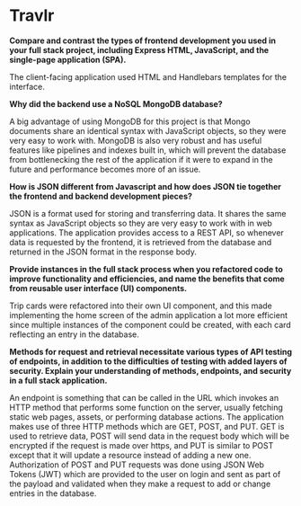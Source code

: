 # Travlr

**Compare and contrast the types of frontend development you used in your full stack project, including Express HTML, JavaScript, and the single-page application (SPA).**

The client-facing application used HTML and Handlebars templates for the interface.

**Why did the backend use a NoSQL MongoDB database?**

A big advantage of using MongoDB for this project is that Mongo documents share an identical syntax with JavaScript objects, so they were very easy to work with. MongoDB is also very robust and has useful features like pipelines and indexes built in, which will prevent the database from bottlenecking the rest of the application if it were to expand in the future and performance becomes more of an issue.

**How is JSON different from Javascript and how does JSON tie together the frontend and backend development pieces?**

JSON is a format used for storing and transferring data. It shares the same syntax as JavaScript objects so they are very easy to work with in web applications. The application provides access to a REST API, so whenever data is requested by the frontend, it is retrieved from the database and returned in the JSON format in the response body. 

**Provide instances in the full stack process when you refactored code to improve functionality and efficiencies, and name the benefits that come from reusable user interface (UI) components.**

Trip cards were refactored into their own UI component, and this made implementing the home screen of the admin application a lot more efficient since multiple instances of the component could be created, with each card reflecting an entry in the database.

**Methods for request and retrieval necessitate various types of API testing of endpoints, in addition to the difficulties of testing with added layers of security. Explain your understanding of methods, endpoints, and security in a full stack application.**

An endpoint is something that can be called in the URL which invokes an HTTP method that performs some function on the server, usually fetching static web pages, assets, or performing database actions. The application makes use of three HTTP methods which are GET, POST, and PUT. GET is used to retrieve data, POST will send data in the request body which will be encrypted if the request is made over https, and PUT is similar to POST except that it will update a resource instead of adding a new one. Authorization of POST and PUT requests was done using JSON Web Tokens (JWT) which are provided to the user on login and sent as part of the payload and validated when they make a request to add or change entries in the database.
